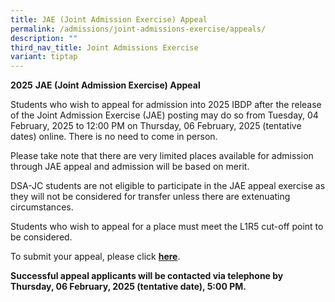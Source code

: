```yaml
---
title: JAE (Joint Admission Exercise) Appeal
permalink: /admissions/joint-admissions-exercise/appeals/
description: ""
third_nav_title: Joint Admissions Exercise
variant: tiptap
---
```

<p><strong>2025</strong>&nbsp;<strong>JAE (Joint Admission Exercise) Appeal</strong>
</p>
<p>Students who wish to appeal for admission into 2025 IBDP after the release
of the Joint Admission Exercise (JAE) posting may do so from&nbsp;Tuesday,
04 February, 2025 to 12:00 PM on Thursday, 06 February, 2025 (tentative
dates)&nbsp;online. There is no need to come in person.</p>
<p>Please take note that there are very limited places available for admission
through JAE appeal and admission will be based on merit.</p>
<p>DSA-JC students are not eligible to participate in the JAE appeal exercise
as they will not be considered for transfer unless there are extenuating
circumstances.</p>
<p>Students who wish to appeal for a place must meet the L1R5 cut-off point
to be considered.</p>
<p>To submit your appeal, please click&nbsp;<strong><a href="https://site1.acsindep.edu.sg/Appls/Y5AdmissionAppeal/AppealForm.aspx" rel="noopener noreferrer nofollow" target="_blank">here</a></strong>.</p>
<p><strong>Successful appeal applicants will be contacted via telephone by&nbsp; Thursday, 06 February, 2025 (tentative date), 5:00 PM.</strong>
</p>